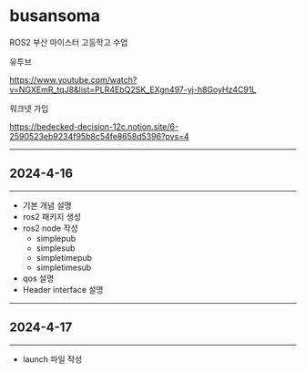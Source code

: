 # busansoma
ROS2 부산 마이스터 고등학고 수업


유투브

https://www.youtube.com/watch?v=NGXEmR_tqJ8&list=PLR4EbQ2SK_EXgn497-yj-h8GoyHz4C91L

워크넷 가입

https://bedecked-decision-12c.notion.site/6-2590523eb9234f95b8c54fe8658d5396?pvs=4


---
## 2024-4-16
---

- 기본 개념 설명
- ros2 패키지 생성
- ros2 node 작성
  - simplepub
  - simplesub
  - simpletimepub
  - simpletimesub
- qos 설명
- Header interface 설명
  
---
## 2024-4-17
---

- launch 파일 작성



